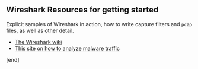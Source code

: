 ## Wireshark Resources for getting started

Explicit samples of Wireshark in action, how to write capture filters and `pcap` files, as well as other detail.

 * [The Wireshark wiki](https://wiki.wireshark.org/#Use_Wireshark_.2F_TShark)
 * [This site on how to analyze malware traffic](http://www.malware-traffic-analysis.net/)

[end]